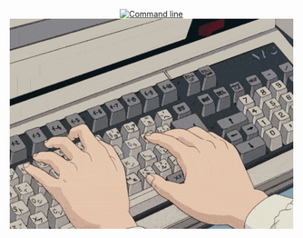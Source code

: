 
<div align="center">
 
[![Command line](https://readme-typing-svg.demolab.com?font=Fira+Code&duration=2500&pause=500&color=ACACAC&background=000000&vCenter=true&random=false&width=500&lines=%3E+Hola!+Como+estas%3F;%3E+Mi+nombre+es+Ignacio;%3E+Hace+click+para+ver+mi+portfolio)](https://ignacioescuderogonzalez.vercel.app/)
[![Coding gif](/coding.gif)](https://ignacioescuderogonzalez.vercel.app/)

</div>
